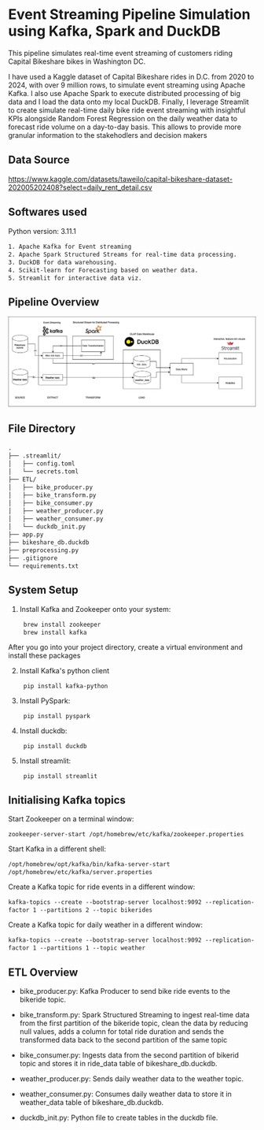 
# Event Streaming Pipeline Simulation using Kafka, Spark and DuckDB

This pipeline simulates real-time event streaming of customers riding Capital Bikeshare bikes in Washington DC.

I have used a Kaggle dataset of Capital Bikeshare rides in D.C. from 2020 to 2024, with over 9 million rows, to simulate event streaming using Apache Kafka. I also use Apache Spark to execute distributed processing of big data and I load the data onto my local DuckDB. Finally, I leverage Streamlit to create simulate real-time daily bike ride event streaming with insightful KPIs alongside Random Forest Regression on the daily weather data to forecast ride volume on a day-to-day basis. This allows to provide more granular information to the stakehodlers and decision makers

## Data Source
https://www.kaggle.com/datasets/taweilo/capital-bikeshare-dataset-202005202408?select=daily_rent_detail.csv

## Softwares used

Python version: 3.11.1

    1. Apache Kafka for Event streaming
    2. Apache Spark Structured Streams for real-time data processing.
    3. DuckDB for data warehousing.
    4. Scikit-learn for Forecasting based on weather data.
    5. Streamlit for interactive data viz. 
## Pipeline Overview

<img src="images/system design.png" alt="Pipeline" width="1000"/>

## File Directory

    .
    ├── .streamlit/
    │   ├── config.toml
    │   └── secrets.toml
    ├── ETL/
    │   ├── bike_producer.py
    │   ├── bike_transform.py
    │   ├── bike_consumer.py
    │   ├── weather_producer.py
    │   ├── weather_consumer.py
    │   └── duckdb_init.py
    ├── app.py
    ├── bikeshare_db.duckdb
    ├── preprocessing.py
    ├── .gitignore
    └── requirements.txt

## System Setup

1. Install Kafka and Zookeeper onto your system:

        brew install zookeeper
        brew install kafka

After you go into your project directory, create a virtual environment and install these packages

2. Install Kafka's python client

        pip install kafka-python
    

3. Install PySpark:

        pip install pyspark

4. Install duckdb:

        pip install duckdb

5. Install streamlit:

        pip install streamlit
## Initialising Kafka topics

Start Zookeeper on a terminal window:

    zookeeper-server-start /opt/homebrew/etc/kafka/zookeeper.properties

Start Kafka in a different shell:

    /opt/homebrew/opt/kafka/bin/kafka-server-start /opt/homebrew/etc/kafka/server.properties

Create a Kafka topic for ride events in a different window:

    kafka-topics --create --bootstrap-server localhost:9092 --replication-factor 1 --partitions 2 --topic bikerides

Create a Kafka topic for daily weather in a different window:

    kafka-topics --create --bootstrap-server localhost:9092 --replication-factor 1 --partitions 1 --topic weather
## ETL Overview

* bike_producer.py: Kafka Producer to send bike ride events to the bikeride topic.

* bike_transform.py: Spark Structured Streaming to ingest real-time data from the first partition of the bikeride topic, clean the data by reducing null values, adds a column for total ride duration and sends the transformed data back to the second partition of the same topic

* bike_consumer.py: Ingests data from the second partition of bikerid topic and stores it in ride_data table of bikeshare_db.duckdb.

* weather_producer.py: Sends daily weather data to the weather topic.

* weather_consumer.py: Consumes daily weather data to store it in weather_data table of bikeshare_db.duckdb.

* duckdb_init.py: Python file to create tables in the duckdb file.
